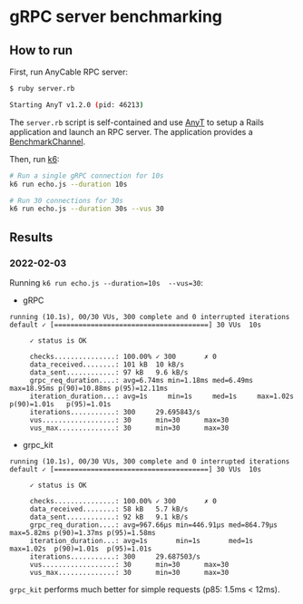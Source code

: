 # gRPC server benchmarking

## How to run

First, run AnyCable RPC server:

```sh
$ ruby server.rb

Starting AnyT v1.2.0 (pid: 46213)

```

The `server.rb` script is self-contained and use [AnyT](https://github.com/anycable/anyt) to setup a Rails application and launch an RPC server. The application provides a [BenchmarkChannel](https://github.com/anycable/anyt/blob/ee8c622ff1b3c0431435a65e1047632c078208ba/lib/anyt/dummy/application.rb#L46).

Then, run [k6](https://k6.io):

```sh
# Run a single gRPC connection for 10s
k6 run echo.js --duration 10s

# Run 30 connections for 30s
k6 run echo.js --duration 30s --vus 30
```

## Results

### 2022-02-03


Running `k6 run echo.js --duration=10s  --vus=30`:

- gRPC

```
running (10.1s), 00/30 VUs, 300 complete and 0 interrupted iterations
default ✓ [======================================] 30 VUs  10s

     ✓ status is OK

     checks...............: 100.00% ✓ 300       ✗ 0   
     data_received........: 101 kB  10 kB/s
     data_sent............: 97 kB   9.6 kB/s
     grpc_req_duration....: avg=6.74ms min=1.18ms med=6.49ms max=18.95ms p(90)=10.88ms p(95)=12.11ms
     iteration_duration...: avg=1s     min=1s     med=1s     max=1.02s   p(90)=1.01s   p(95)=1.01s  
     iterations...........: 300     29.695843/s
     vus..................: 30      min=30      max=30
     vus_max..............: 30      min=30      max=30
```

- grpc_kit

```
running (10.1s), 00/30 VUs, 300 complete and 0 interrupted iterations
default ✓ [======================================] 30 VUs  10s

     ✓ status is OK

     checks...............: 100.00% ✓ 300       ✗ 0
     data_received........: 58 kB   5.7 kB/s
     data_sent............: 92 kB   9.1 kB/s
     grpc_req_duration....: avg=967.66µs min=446.91µs med=864.79µs max=5.82ms p(90)=1.37ms p(95)=1.58ms
     iteration_duration...: avg=1s       min=1s       med=1s       max=1.02s  p(90)=1.01s  p(95)=1.01s 
     iterations...........: 300     29.687503/s
     vus..................: 30      min=30      max=30
     vus_max..............: 30      min=30      max=30
```

`grpc_kit` performs much better for simple requests (p85: 1.5ms < 12ms).
